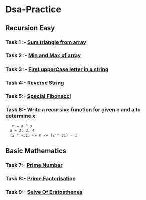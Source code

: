 # Dsa-Practice <br>
## Recursion Easy <br>
### Task 1 :- [Sum triangle from array](https://www.geeksforgeeks.org/sum-triangle-from-array/)
### Task 2 :- [Min and Max of array ](https://www.geeksforgeeks.org/recursive-programs-to-find-minimum-and-maximum-elements-of-array/)
### Task 3 :- [First upperCase letter in a string](https://www.geeksforgeeks.org/first-uppercase-letter-in-a-string-iterative-and-recursive/)
### Task 4:- [Reverse String](https://leetcode.com/problems/reverse-string/)
### Task 5:- [Special Fibonacci](https://www.codechef.com/problems/FIBXOR01)
### Task 6:- Write a recursive function for given n and a to determine x:
       n = a ^ x 
      a = 2, 3, 4
      (2 ^ -31) <= n <= (2 ^ 31) - 1      
      
 ## Basic Mathematics <br>
### Task 7:- [Prime Number](https://github.com/Ankur-sword/Dsa-Practice/blob/main/primeNumber.cpp)
### Task 8:- [Prime Factorisation](https://github.com/Ankur-sword/Dsa-Practice/blob/main/PrimeFactorisation.cpp)
### Task 9:- [Seive Of Eratosthenes](https://github.com/Ankur-sword/Dsa-Practice/blob/main/SeiveOfEratosthenes.cpp)
